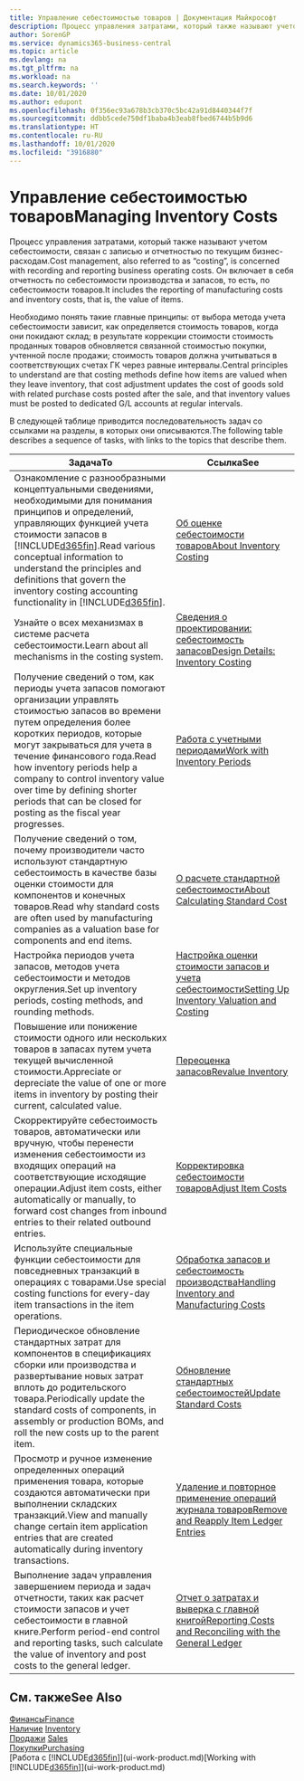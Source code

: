 ```yaml
---
title: Управление себестоимостью товаров | Документация Майкрософт
description: Процесс управления затратами, который также называют учетом себестоимости, связан с записью и отчетностью по текущим бизнес-расходам. Он включает в себя отчетность по себестоимости производства и запасов, то есть, по себестоимости товаров.
author: SorenGP
ms.service: dynamics365-business-central
ms.topic: article
ms.devlang: na
ms.tgt_pltfrm: na
ms.workload: na
ms.search.keywords: ''
ms.date: 10/01/2020
ms.author: edupont
ms.openlocfilehash: 0f356ec93a678b3cb370c5bc42a91d8440344f7f
ms.sourcegitcommit: ddbb5cede750df1baba4b3eab8fbed6744b5b9d6
ms.translationtype: HT
ms.contentlocale: ru-RU
ms.lasthandoff: 10/01/2020
ms.locfileid: "3916880"
---
```

# <a name="managing-inventory-costs"></a><span data-ttu-id="d07c4-104">Управление себестоимостью товаров</span><span class="sxs-lookup"><span data-stu-id="d07c4-104">Managing Inventory Costs</span></span>
<span data-ttu-id="d07c4-105">Процесс управления затратами, который также называют учетом себестоимости, связан с записью и отчетностью по текущим бизнес-расходам.</span><span class="sxs-lookup"><span data-stu-id="d07c4-105">Cost management, also referred to as “costing”, is concerned with recording and reporting business operating costs.</span></span> <span data-ttu-id="d07c4-106">Он включает в себя отчетность по себестоимости производства и запасов, то есть, по себестоимости товаров.</span><span class="sxs-lookup"><span data-stu-id="d07c4-106">It includes the reporting of manufacturing costs and inventory costs, that is, the value of items.</span></span>   

<span data-ttu-id="d07c4-107">Необходимо понять такие главные принципы: от выбора метода учета себестоимости зависит, как определяется стоимость товаров, когда они покидают склад; в результате коррекции стоимости стоимость проданных товаров обновляется связанной стоимостью покупки, учтенной после продажи; стоимость товаров должна учитываться в соответствующих счетах ГК через равные интервалы.</span><span class="sxs-lookup"><span data-stu-id="d07c4-107">Central principles to understand are that costing methods define how items are valued when they leave inventory, that cost adjustment updates the cost of goods sold with related purchase costs posted after the sale, and that inventory values must be posted to dedicated G/L accounts at regular intervals.</span></span>

<span data-ttu-id="d07c4-108">В следующей таблице приводится последовательность задач со ссылками на разделы, в которых они описываются.</span><span class="sxs-lookup"><span data-stu-id="d07c4-108">The following table describes a sequence of tasks, with links to the topics that describe them.</span></span>

|<span data-ttu-id="d07c4-109">**Задача**</span><span class="sxs-lookup"><span data-stu-id="d07c4-109">**To**</span></span>|<span data-ttu-id="d07c4-110">**Ссылка**</span><span class="sxs-lookup"><span data-stu-id="d07c4-110">**See**</span></span>|  
|------------|-------------|  
|<span data-ttu-id="d07c4-111">Ознакомление с разнообразными концептуальными сведениями, необходимыми для понимания принципов и определений, управляющих функцией учета стоимости запасов в [!INCLUDE[d365fin](includes/d365fin_md.md)].</span><span class="sxs-lookup"><span data-stu-id="d07c4-111">Read various conceptual information to understand the principles and definitions that govern the inventory costing accounting functionality in [!INCLUDE[d365fin](includes/d365fin_md.md)].</span></span>|[<span data-ttu-id="d07c4-112">Об оценке себестоимости товаров</span><span class="sxs-lookup"><span data-stu-id="d07c4-112">About Inventory Costing</span></span>](finance-learn-about-costing.md)|  
|<span data-ttu-id="d07c4-113">Узнайте о всех механизмах в системе расчета себестоимости.</span><span class="sxs-lookup"><span data-stu-id="d07c4-113">Learn about all mechanisms in the costing system.</span></span>|[<span data-ttu-id="d07c4-114">Сведения о проектировании: себестоимость запасов</span><span class="sxs-lookup"><span data-stu-id="d07c4-114">Design Details: Inventory Costing</span></span>](design-details-inventory-costing.md)|
|<span data-ttu-id="d07c4-115">Получение сведений о том, как периоды учета запасов помогают организации управлять стоимостью запасов во времени путем определения более коротких периодов, которые могут закрываться для учета в течение финансового года.</span><span class="sxs-lookup"><span data-stu-id="d07c4-115">Read how inventory periods help a company to control inventory value over time by defining shorter periods that can be closed for posting as the fiscal year progresses.</span></span>|[<span data-ttu-id="d07c4-116">Работа с учетными периодами</span><span class="sxs-lookup"><span data-stu-id="d07c4-116">Work with Inventory Periods</span></span>](finance-how-to-work-with-inventory-periods.md)|
|<span data-ttu-id="d07c4-117">Получение сведений о том, почему производители часто используют стандартную себестоимость в качестве базы оценки стоимости для компонентов и конечных товаров.</span><span class="sxs-lookup"><span data-stu-id="d07c4-117">Read why standard costs are often used by manufacturing companies as a valuation base for components and end items.</span></span>|[<span data-ttu-id="d07c4-118">О расчете стандартной себестоимости</span><span class="sxs-lookup"><span data-stu-id="d07c4-118">About Calculating Standard Cost</span></span>](finance-about-calculating-standard-cost.md)|
|<span data-ttu-id="d07c4-119">Настройка периодов учета запасов, методов учета себестоимости и методов округления.</span><span class="sxs-lookup"><span data-stu-id="d07c4-119">Set up inventory periods, costing methods, and rounding methods.</span></span>|[<span data-ttu-id="d07c4-120">Настройка оценки стоимости запасов и учета себестоимости</span><span class="sxs-lookup"><span data-stu-id="d07c4-120">Setting Up Inventory Valuation and Costing</span></span>](finance-set-up-inventory-valuation-and-costing.md)|
|<span data-ttu-id="d07c4-121">Повышение или понижение стоимости одного или нескольких товаров в запасах путем учета текущей вычисленной стоимости.</span><span class="sxs-lookup"><span data-stu-id="d07c4-121">Appreciate or depreciate the value of one or more items in inventory by posting their current, calculated value.</span></span>|[<span data-ttu-id="d07c4-122">Переоценка запасов</span><span class="sxs-lookup"><span data-stu-id="d07c4-122">Revalue Inventory</span></span>](inventory-how-revalue-inventory.md)|
|<span data-ttu-id="d07c4-123">Скорректируйте себестоимость товаров, автоматически или вручную, чтобы перенести изменения себестоимости из входящих операций на соответствующие исходящие операции.</span><span class="sxs-lookup"><span data-stu-id="d07c4-123">Adjust item costs, either automatically or manually, to forward cost changes from inbound entries to their related outbound entries.</span></span>|[<span data-ttu-id="d07c4-124">Корректировка себестоимости товаров</span><span class="sxs-lookup"><span data-stu-id="d07c4-124">Adjust Item Costs</span></span>](inventory-how-adjust-item-costs.md)|
|<span data-ttu-id="d07c4-125">Используйте специальные функции себестоимости для повседневных транзакций в операциях с товарами.</span><span class="sxs-lookup"><span data-stu-id="d07c4-125">Use special costing functions for every-day item transactions in the item operations.</span></span>|[<span data-ttu-id="d07c4-126">Обработка запасов и себестоимость производства</span><span class="sxs-lookup"><span data-stu-id="d07c4-126">Handling Inventory and Manufacturing Costs</span></span>](finance-handle-inventory-and-manufacturing-costs.md)|  
|<span data-ttu-id="d07c4-127">Периодическое обновление стандартных затрат для компонентов в спецификациях сборки или производства и развертывание новых затрат вплоть до родительского товара.</span><span class="sxs-lookup"><span data-stu-id="d07c4-127">Periodically update the standard costs of components, in assembly or production BOMs, and roll the new costs up to the parent item.</span></span>|[<span data-ttu-id="d07c4-128">Обновление стандартных себестоимостей</span><span class="sxs-lookup"><span data-stu-id="d07c4-128">Update Standard Costs</span></span>](finance-how-to-update-standard-costs.md)|
|<span data-ttu-id="d07c4-129">Просмотр и ручное изменение определенных операций применения товара, которые создаются автоматически при выполнении складских транзакций.</span><span class="sxs-lookup"><span data-stu-id="d07c4-129">View and manually change certain item application entries that are created automatically during inventory transactions.</span></span>|[<span data-ttu-id="d07c4-130">Удаление и повторное применение операций журнала товаров</span><span class="sxs-lookup"><span data-stu-id="d07c4-130">Remove and Reapply Item Ledger Entries</span></span>](finance-how-to-remove-and-reapply-item-entries.md)|
|<span data-ttu-id="d07c4-131">Выполнение задач управления завершением периода и задач отчетности, таких как расчет стоимости запасов и учет себестоимости в главной книге.</span><span class="sxs-lookup"><span data-stu-id="d07c4-131">Perform period-end control and reporting tasks, such calculate the value of inventory and post costs to the general ledger.</span></span>|[<span data-ttu-id="d07c4-132">Отчет о затратах и выверка с главной книгой</span><span class="sxs-lookup"><span data-stu-id="d07c4-132">Reporting Costs and Reconciling with the General Ledger</span></span>](finance-report-costs-and-reconcile-with-the-general-ledger.md)|

## <a name="see-also"></a><span data-ttu-id="d07c4-133">См. также</span><span class="sxs-lookup"><span data-stu-id="d07c4-133">See Also</span></span>  
 [<span data-ttu-id="d07c4-134">Финансы</span><span class="sxs-lookup"><span data-stu-id="d07c4-134">Finance</span></span>](finance.md)  
 <span data-ttu-id="d07c4-135">[Наличие](inventory-manage-inventory.md) </span><span class="sxs-lookup"><span data-stu-id="d07c4-135">[Inventory](inventory-manage-inventory.md) </span></span>  
 <span data-ttu-id="d07c4-136">[Продажи](sales-manage-sales.md) </span><span class="sxs-lookup"><span data-stu-id="d07c4-136">[Sales](sales-manage-sales.md) </span></span>  
 [<span data-ttu-id="d07c4-137">Покупки</span><span class="sxs-lookup"><span data-stu-id="d07c4-137">Purchasing</span></span>](purchasing-manage-purchasing.md)  
 <span data-ttu-id="d07c4-138">[Работа с [!INCLUDE[d365fin](includes/d365fin_md.md)]](ui-work-product.md)</span><span class="sxs-lookup"><span data-stu-id="d07c4-138">[Working with [!INCLUDE[d365fin](includes/d365fin_md.md)]](ui-work-product.md)</span></span>
